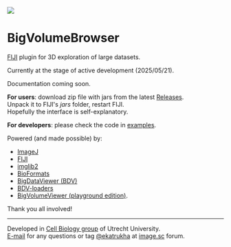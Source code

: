 [![](https://github.com/UU-cellbiology/bigvolumebrowser/actions/workflows/build.yml/badge.svg)](https://github.com/UU-cellbiology/bigvolumebrowser/actions/workflows/build.yml)

# BigVolumeBrowser

[FIJI](https://fiji.sc) plugin for 3D exploration of large datasets.

Currently at the stage of active development (2025/05/21).

Documentation coming soon.

**For users**: download zip file with jars from the latest [Releases](https://github.com/UU-cellbiology/bigvolumebrowser/releases).   
Unpack it to FIJI's *jars* folder, restart FIJI.   
Hopefully the interface is self-explanatory.

**For developers**: please check the code in [examples](https://github.com/UU-cellbiology/bigvolumebrowser/tree/main/src/test/java/bvb/examples).


Powered (and made possible) by:   
- [ImageJ](https://github.com/imagej) 
- [FIJI](https://fiji.sc/) 
- [imglib2](https://github.com/imglib/imglib2) 
- [BioFormats](https://github.com/ome/bioformats) 
- [BigDataViewer (BDV)](https://github.com/bigdataviewer) 
- [BDV-loaders](https://github.com/BIOP/bigdataviewer-image-loaders) 
- [BigVolumeViewer (playground edition)](https://github.com/UU-cellbiology/bvv-playground). 

Thank you all involved!

----------

Developed in [Cell Biology group](http://cellbiology.science.uu.nl) of Utrecht University.  
<a href="mailto:katpyxa@gmail.com">E-mail</a> for any questions or tag <a href="https://forum.image.sc/u/ekatrukha/summary">@ekatrukha</a> at <a href="https://forum.image.sc/">image.sc</a> forum.
